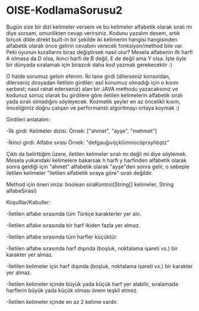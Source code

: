 # OISE-KodlamaSorusu2

Bugün size bir dizi kelimeler versem ve bu kelimeler alfabetik olarak sıralı mı diye sorsam, omurilikten cevap verirsiniz. Kodunu yazalım desem, artık birçok dilde direkt built-in bir şekilde iki kelimenin hangisi hangisinden alfabetik olarak önce gelirin cevabını verecek fonksiyon/method bile var. Peki oyunun kurallarını biraz değiştirsek nasıl olur? Mesela alfabenin ilk harfi A olmasa da D olsa, ikinci harfi de B değil, E de değil ama Y olsa. İşte öyle bir dünyada sıralamak için birazcık daha kod yazmak gerekecektir :)

 

O halde sorumuz gelsin efenim. İki tane girdi (dilerseniz konsoldan, dilerseniz dosyadan iletilsin girdiler; asıl konumuz olmadığı için o kısım serbest; nasıl rahat ederseniz) alan bir JAVA methodu yazacaksınız ve kodunuz sonuç olarak bu girdilere göre iletilen kelimelerin alfabetik sıralı yada sıralı olmadığını söyleyecek. Kozmetik şeyler en az öncelikli kısım, önceliğimiz doğru çalışan ve performanslı algoritmayı ortaya koymak :)

 

Girdileri anlatalım:

-İlk girdi: Kelimeler dizisi. Örnek: ["ahmet", "ayşe", "mehmet"]

-İkinci girdi: Alfabe sırası Örnek: "defgauğıvijçklümnocöprsyhbştz"

 

Çıktı da belirttiğim üzere, iletilen kelimeler sıralı mı değil mi diye söylemek. Mesela yukarıdaki kelimelere bakarsak h harfi y harfinden alfabetik olarak sonra geldiği için "ahmet" alfabetik olarak "ayşe"den sonra gelir, o sebeple iletilen kelimeler "iletilen alfabetik sıraya göre"  sıralı değildir.

 

Method için öneri imza:  boolean siraKontrol(String[] kelimeler, String alfabeSirasi)

 

Koşulllar/Kabuller:

-İletilen alfabe sırasında tüm Türkçe karakterler yer alır.

-İletilen alfabe sırasında bir harf ikiden fazla yer almaz.

-İletilen alfabe sırasında tüm harfler küçüktür.

-İletilen alfabe sırasında harf dışında (boşluk, noktalama işareti vs.) bir karakter yer almaz.

-İletilen kelimeler için harf dışında (boşluk, noktalama işareti vs.) bir karakter yer almaz.

-İletilen kelimeler içinde büyük yada küçük harf yer alabilir, sıralamada harflerin büyük yada küçük olması önem teşkil etmez.

-İletilen kelimeler içinde en az 2 kelime vardır.
